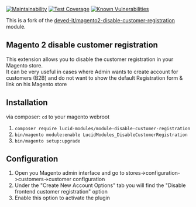[![Maintainability](https://api.codeclimate.com/v1/badges/51407a44f6a7da5103c0/maintainability)](https://codeclimate.com/github/LucidModules/magento2-disable-customer-registration/maintainability)
[![Test Coverage](https://api.codeclimate.com/v1/badges/51407a44f6a7da5103c0/test_coverage)](https://codeclimate.com/github/LucidModules/magento2-disable-customer-registration/test_coverage) 
[![Known Vulnerabilities](https://snyk.io/test/github/LucidModules/magento2-disable-customer-registration/badge.svg)](https://snyk.io/test/github/LucidModules/magento2-disable-customer-registration)

This is a fork of the [deved-it/magento2-disable-customer-registration](https://github.com/deved-it/magento2-disable-customer-registration) module.

## Magento 2 disable customer registration
This extension allows you to disable the customer registration in your Magento store.  
It can be very useful in cases where Admin wants to create account for customers (B2B) and do not want to show the
default Registration form & link on his Magento store

## Installation
via composer:
`cd` to your magento webroot    
1. `composer require lucid-modules/module-disable-customer-registration`  
2. `bin/magento module:enable LucidModules_DisableCustomerRegistration`
3. `bin/magento setup:upgrade`

## Configuration
1. Open you Magento admin interface and go to stores->configuration->customers->customer configuration
2. Under the "Create New Account Options" tab you will find the "Disable frontend customer registration" option
3. Enable this option to activate the plugin
